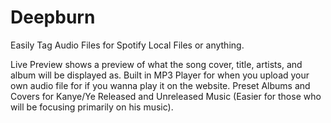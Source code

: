 # Deepburn
Easily Tag Audio Files for Spotify Local Files or anything.

Live Preview shows a preview of what the song cover, title, artists, and album will be displayed as.
Built in MP3 Player for when you upload your own audio file for if you wanna play it on the website.
Preset Albums and Covers for Kanye/Ye Released and Unreleased Music (Easier for those who will be focusing primarily on his music).
